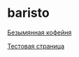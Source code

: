# baristo

[Безымянная кофейня](https://airondone.github.io/baristo.github.io/Coffee_site/index.html)

[Тестовая страница](https://airondone.github.io/baristo.github.io/Test_site/index.html)
